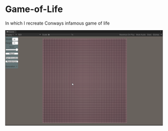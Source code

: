 # Game-of-Life
 
 
In which I recreate Conways infamous game of life

![alt game of life](https://github.com/JustAdams/Game-of-Life/blob/main/Assets/d7ymoaxwa2.gif?raw=true "Game of Life")

